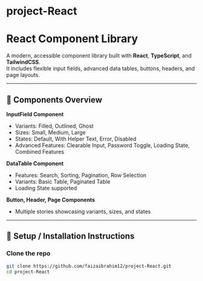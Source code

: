 # project-React
# React Component Library

A modern, accessible component library built with **React**, **TypeScript**, and **TailwindCSS**.  
It includes flexible input fields, advanced data tables, buttons, headers, and page layouts.

---

## 🔹 Components Overview

**InputField Component**  
- Variants: Filled, Outlined, Ghost  
- Sizes: Small, Medium, Large  
- States: Default, With Helper Text, Error, Disabled  
- Advanced Features: Clearable Input, Password Toggle, Loading State, Combined Features  

**DataTable Component**  
- Features: Search, Sorting, Pagination, Row Selection  
- Variants: Basic Table, Paginated Table  
- Loading State supported  

**Button, Header, Page Components**  
- Multiple stories showcasing variants, sizes, and states  

---

## 🔹 Setup / Installation Instructions

### Clone the repo
```bash
git clone https://github.com/faizaibrahim12/project-React.git
cd project-React
```
